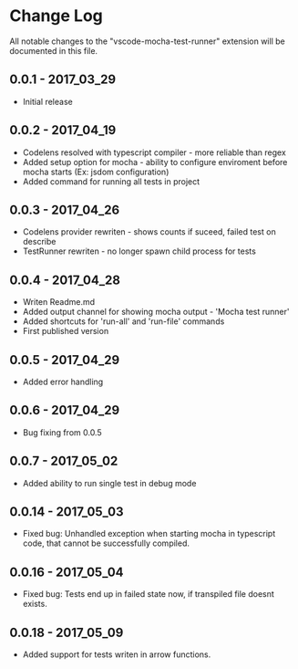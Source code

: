 # Change Log
All notable changes to the "vscode-mocha-test-runner" extension will be documented in this file.

## 0.0.1 - 2017_03_29
- Initial release

## 0.0.2 - 2017_04_19
- Codelens resolved with typescript compiler -  more reliable than regex
- Added setup option for mocha - ability to configure enviroment before mocha starts (Ex: jsdom configuration)
- Added command for running all tests in project

## 0.0.3 - 2017_04_26
- Codelens provider rewriten - shows counts if suceed, failed test on describe
- TestRunner rewriten - no longer spawn child process for tests

## 0.0.4 - 2017_04_28
- Writen Readme.md
- Added output channel for showing mocha output - 'Mocha test runner'
- Added shortcuts for 'run-all' and 'run-file' commands
- First published version

## 0.0.5 - 2017_04_29
- Added error handling

## 0.0.6 - 2017_04_29
- Bug fixing from 0.0.5

## 0.0.7 - 2017_05_02
- Added ability to run single test in debug mode

## 0.0.14 - 2017_05_03
- Fixed bug: Unhandled exception when starting mocha in typescript code, that cannot be successfully compiled.

## 0.0.16 - 2017_05_04
- Fixed bug: Tests end up in failed state now, if transpiled file doesnt exists.

## 0.0.18 - 2017_05_09
- Added support for tests writen in arrow functions.